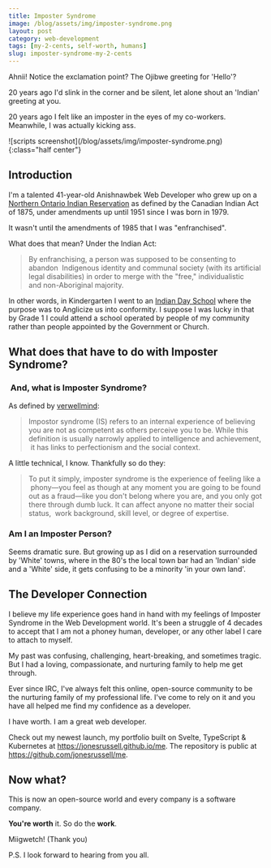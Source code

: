 ```yaml
---
title: Imposter Syndrome
image: /blog/assets/img/imposter-syndrome.png
layout: post
category: web-development
tags: [my-2-cents, self-worth, humans]
slug: imposter-syndrome-my-2-cents
---
```


Ahnii! Notice the exclamation point? The Ojibwe greeting for 'Hello'?

20 years ago I'd slink in the corner and be silent, let alone shout an 'Indian' greeting at you.

20 years ago I felt like an imposter in the eyes of my co-workers. Meanwhile, I was actually kicking ass.

<p class="center" markdown="1">
![scripts screenshot](/blog/assets/img/imposter-syndrome.png){:class="half center"}
</p>

## Introduction

I'm a talented 41-year-old Anishnawbek Web Developer who grew up on a [Northern Ontario Indian Reservation](https://sagamokanishnawbek.ca/) as defined by the Canadian Indian Act of 1875, under amendments up until 1951 since I was born in 1979.

It wasn't until the amendments of 1985 that I was "enfranchised".

What does that mean? Under the Indian Act:

<blockquote>By enfranchising, a person was supposed to be consenting to abandon  Indigenous identity and communal society (with its artificial legal disabilities) in order to merge with the "free," individualistic and non-Aboriginal majority.</blockquote>

In other words, in Kindergarten I went to an [Indian Day School](https://en.wikipedia.org/wiki/Canadian_Indian_residential_school_system) where the purpose was to Anglicize us into conformity. I suppose I was lucky in that by Grade 1 I could attend a school operated by people of my community rather than people appointed by the Government or Church.

## What does that have to do with Imposter Syndrome?

###  And, what is Imposter Syndrome?

As defined by [verwellmind](https://www.verywellmind.com/imposter-syndrome-and-social-anxiety-disorder-4156469):

<blockquote>
Impostor syndrome (IS) refers to an internal experience of believing you are not as competent as others perceive you to be. While this definition is usually narrowly applied to intelligence and achievement,  it has links to perfectionism and the social context.
</blockquote>

A little technical, I know. Thankfully so do they:

<blockquote>
 To put it simply, imposter syndrome is the experience of feeling like a  phony—you feel as though at any moment you are going to be found out as a fraud—like you don't belong where you are, and you only got there through dumb luck. It can affect anyone no matter their social status,  work background, skill level, or degree of expertise.
</blockquote>

### Am I an Imposter Person?

Seems dramatic sure. But growing up as I did on a reservation surrounded by 'White' towns, where in the 80's the local town bar had an 'Indian' side and a 'White' side, it gets confusing to be a minority 'in your own land'.

## The Developer Connection

I believe my life experience goes hand in hand with my feelings of Imposter Syndrome in the Web Development world. It's been a struggle of 4 decades to accept that I am not a phoney human, developer, or any other label I care to attach to myself.

My past was confusing, challenging, heart-breaking, and sometimes tragic. But I had a loving, compassionate, and nurturing family to help me get through.

Ever since IRC, I've always felt this online, open-source community to be the nurturing family of my professional life. I've come to rely on it and you have all helped me find my confidence as a developer.

I have worth. I am a great web developer.

Check out my newest launch, my portfolio built on Svelte, TypeScript & Kubernetes at https://jonesrussell.github.io/me. The repository is public at https://github.com/jonesrussell/me.

## Now what?

This is now an open-source world and every company is a software company.

**You're worth** it. So do the **work**.

Miigwetch! (Thank you)

P.S. I look forward to hearing from you all.
